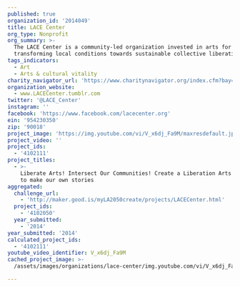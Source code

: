 ```yaml
---
published: true
organization_id: '2014049'
title: LACE Center
org_type: Nonprofit
org_summary: >-
  The LACE Center is a community-led organization invested in arts for
  transforming local conditions towards sustainable collective liberation
tags_indicators:
  - Art
  - Arts & cultural vitality
charity_navigator_url: 'https://www.charitynavigator.org/index.cfm?bay=search.profile&ein=954230350'
organization_website:
  - www.LACECenter.tumblr.com
twitter: '@LACE_Center'
instagram: ''
facebook: 'https://www.facebook.com/lacecenter.org'
ein: '954230350'
zip: '90018'
project_image: 'https://img.youtube.com/vi/V_x6dj_Fa9M/maxresdefault.jpg'
project_video: ''
project_ids:
  - '4102111'
project_titles:
  - >-
    Liberate Arts! Intersect Our Communities! Create a Liberation Arts Institute
    to make our own stories
aggregated:
  challenge_url:
    - 'http://maker.good.is/myLA2050create/projects/LACECenter.html'
  project_ids:
    - '4102050'
  year_submitted:
    - '2014'
year_submitted: '2014'
calculated_project_ids:
  - '4102111'
youtube_video_identifier: V_x6dj_Fa9M
cached_project_image: >-
  /assets/images/organizations/lace-center/img.youtube.com/vi/V_x6dj_Fa9M/maxresdefault.jpg

---
```

